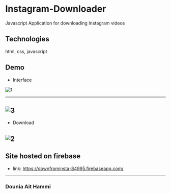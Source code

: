 # Instagram-Downloader
Javascript Application for downloading Instagram videos

## Technologies
html, css, javascript

## Demo
* Interface

![1](https://user-images.githubusercontent.com/36522492/55203193-e80e3680-51ca-11e9-8159-41549a147e01.PNG)

---

![3](https://user-images.githubusercontent.com/36522492/55203183-ddec3800-51ca-11e9-9d12-97a749c2dee7.PNG)
----

* Download

![2](https://user-images.githubusercontent.com/36522492/55203181-db89de00-51ca-11e9-8d84-ccd53eafac6a.PNG)
-----

## Site hosted on firebase
* link:
https://downfrominsta-84995.firebaseapp.com/

----
### Dounia Ait Hammi
